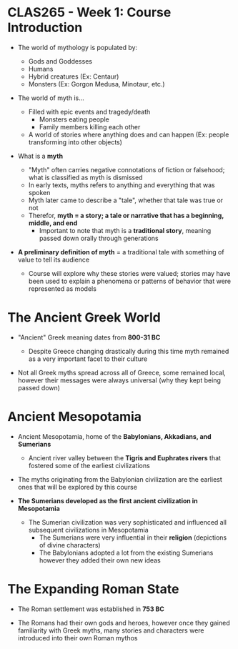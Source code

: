 # CLAS265 - Week 1: Course Introduction
- The world of mythology is populated by:
    - Gods and Goddesses
    - Humans
    - Hybrid creatures (Ex: Centaur)
    - Monsters (Ex: Gorgon Medusa, Minotaur, etc.)

- The world of myth is...
    - Filled with epic events and tragedy/death
        - Monsters eating people
        - Family members killing each other
    - A world of stories where anything does and can happen (Ex: people transforming into other objects)

- What is a **myth**
    - "Myth" often carries negative connotations of fiction or falsehood; what is classified as myth is dismissed
    - In early texts, myths refers to anything and everything that was spoken
    - Myth later came to describe a "tale", whether that tale was true or not
    - Therefor, **myth = a story; a tale or narrative that has a beginning, middle, and end**
        - Important to note that myth is a **traditional story**, meaning passed down orally through generations

- **A preliminary definition of myth** = a traditional tale with something of value to tell its audience
    - Course will explore why these stories were valued; stories may have been used to explain a phenomena or patterns of behavior that were represented as models

# The Ancient Greek World
- "Ancient" Greek meaning dates from **800-31 BC**
    - Despite Greece changing drastically during this time myth remained as a very important facet to their culture

- Not all Greek myths spread across all of Greece, some remained local, however their messages were always universal (why they kept being passed down)

# Ancient Mesopotamia
- Ancient Mesopotamia, home of the **Babylonians, Akkadians, and Sumerians**
    - Ancient river valley between the **Tigris and Euphrates rivers** that fostered some of the earliest civilizations

- The myths originating from the Babylonian civilization are the earliest ones that will be explored by this course

- **The Sumerians developed as the first ancient civilization in Mesopotamia**
    - The Sumerian civilization was very sophisticated and influenced all subsequent civilizations in Mesopotamia
        - The Sumerians were very influential in their **religion** (depictions of divine characters)
        - The Babylonians adopted a lot from the existing Sumerians however they added their own new ideas

# The Expanding Roman State
- The Roman settlement was established in **753 BC**

- The Romans had their own gods and heroes, however once they gained familiarity with Greek myths, many stories and characters were introduced into their own Roman mythos